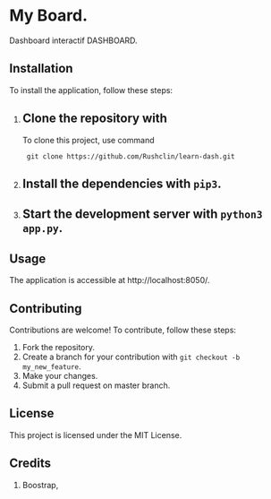 # My Board.

Dashboard interactif DASHBOARD.

## Installation

To install the application, follow these steps:

1. ## Clone the repository with
   To clone this project, use command
   ```
    git clone https://github.com/Rushclin/learn-dash.git
   ```
2. ## Install the dependencies with `pip3`.
3. ## Start the development server with `python3 app.py`.

## Usage

The application is accessible at http://localhost:8050/.

## Contributing

Contributions are welcome! To contribute, follow these steps:

1. Fork the repository.
2. Create a branch for your contribution with `git checkout -b my_new_feature`.
3. Make your changes.
4. Submit a pull request on master branch.

## License

This project is licensed under the MIT License.

## Credits

1. Boostrap,
